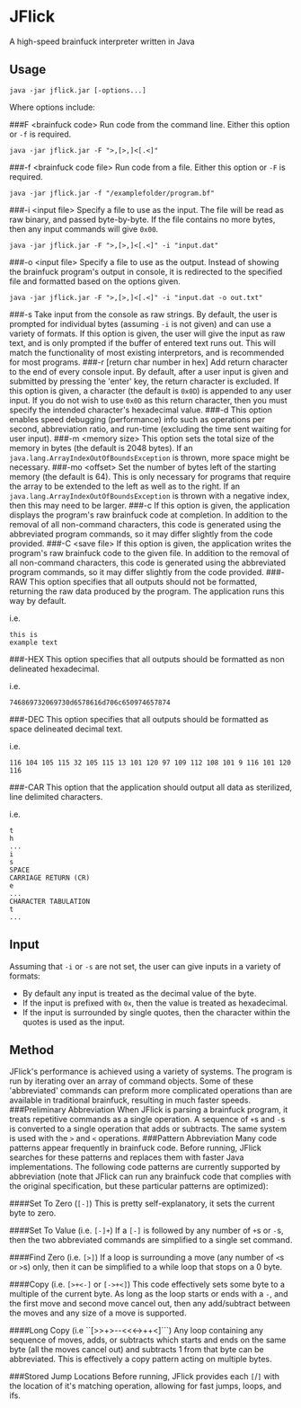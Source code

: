 JFlick
======

A high-speed brainfuck interpreter written in Java

Usage
-----
``java -jar jflick.jar [-options...]``

Where options include:

###F &lt;brainfuck code&gt;
Run code from the command line. Either this option or ``-f`` is required.

	java -jar jflick.jar -F ">,[>,]<[.<]"
###-f &lt;brainfuck code file&gt;
Run code from a file. Either this option or ``-F`` is required.

	java -jar jflick.jar -f "/examplefolder/program.bf"
###-i &lt;input file&gt;
Specify a file to use as the input. The file will be read as raw binary, and passed byte-by-byte. If the file contains no more bytes, then any input commands will give ``0x00``.

	java -jar jflick.jar -F ">,[>,]<[.<]" -i "input.dat"
###-o &lt;input file&gt;
Specify a file to use as the output. Instead of showing the brainfuck program's output in console, it is redirected to the specified file and formatted based on the options given.

	java -jar jflick.jar -F ">,[>,]<[.<]" -i "input.dat -o out.txt"
###-s
Take input from the console as raw strings. By default, the user is prompted for individual bytes (assuming ``-i`` is not given) and can use a variety of formats. If this option is given, the user will give the input as raw text, and is only prompted if the buffer of entered text runs out. This will match the functionality of most existing interpretors, and is recommended for most programs.
###-r \[return char number in hex\]
Add return character to the end of every console input. By default, after a user input is given and submitted by pressing the 'enter' key, the return character is excluded. If this option is given, a character (the default is ``0x0D``) is appended to any user input. If you do not wish to use ``0x0D`` as this return character, then you must specify the intended character's hexadecimal value.
###-d
This option enables speed debugging (performance) info such as operations per second, abbreviation ratio, and run-time (excluding the time sent waiting for user input).
###-m &lt;memory size&gt;
This option sets the total size of the memory in bytes (the default is 2048 bytes). If an ``java.lang.ArrayIndexOutOfBoundsException`` is thrown, more space might be necessary.
###-mo &lt;offset&gt;
Set the number of bytes left of the starting memory (the default is 64). This is only necessary for programs that require the array to be extended to the left as well as to the right. If an ``java.lang.ArrayIndexOutOfBoundsException`` is thrown with a negative index, then this may need to be larger.
###-c
If this option is given, the application displays the program's raw brainfuck code at completion. In addition to the removal of all non-command characters, this code is generated using the abbreviated program commands, so it may differ slightly from the code provided.
###-C &lt;save file&gt;
If this option is given, the application writes the program's raw brainfuck code to the given file. In addition to the removal of all non-command characters, this code is generated using the abbreviated program commands, so it may differ slightly from the code provided.
###-RAW
This option specifies that all outputs should not be formatted, returning the raw data produced by the program. The application runs this way by default.

i.e. 

	this is
	example	text

###-HEX
This option specifies that all outputs should be formatted as non delineated hexadecimal.

i.e. 

	746869732069730d6578616d706c650974657874

###-DEC
This option specifies that all outputs should be formatted as space delineated decimal text.

i.e.

	116 104 105 115 32 105 115 13 101 120 97 109 112 108 101 9 116 101 120 116
	
###-CAR
This option that the application should output all data as sterilized, line delimited characters.

i.e.

	t
    h
    ...
    i
    s
    SPACE
    CARRIAGE RETURN (CR)
    e
    ...
    CHARACTER TABULATION
    t
    ...

Input
-----
Assuming that ``-i`` or ``-s`` are not set, the user can give inputs in a variety of formats:

- By default any input is treated as the decimal value of the byte.
- If the input is prefixed with ``0x``, then the value is treated as hexadecimal.
- If the input is surrounded by single quotes, then the character within the quotes is used as the input.

Method
------
JFlick's performance is achieved using a variety of systems. The program is run by iterating over an array of command objects. Some of these 'abbreviated' commands can preform more complicated operations than are available in traditional brainfuck, resulting in much faster speeds.
###Preliminary Abbreviation
When JFlick is parsing a brainfuck program, it treats repetitive commands as a single operation. A sequence of ``+``s and ``-``s is converted to a single operation that adds or subtracts. The same system is used with the ``>`` and ``<`` operations.
###Pattern Abbreviation
Many code patterns appear frequently in brainfuck code. Before running, JFlick searches for these patterns and replaces them with faster Java implementations. The following code patterns are currently supported by abbreviation (note that JFlick can run any brainfuck code that complies with the original specification, but these particular patterns are optimized):

####Set To Zero (``[-]``)
This is pretty self-explanatory, it sets the current byte to zero.

####Set To Value (i.e. ``[-]+``)
If a ``[-]`` is followed by any number of ``+``s or ``-``s, then the two abbreviated commands are simplified to a single set command.

####Find Zero (i.e. ``[>]``)
If a loop is surrounding a move (any number of ``<``s or ``>``s) only, then it can be simplified to a while loop that stops on a 0 byte.

####Copy (i.e. ``[>+<-]`` or ``[->+<]``)
This code effectively sets some byte to a multiple of the current byte. As long as the loop starts or ends with a ``-``, and the first move and second move cancel out, then any add/subtract between the moves and any size of a move is supported.

####Long Copy (i.e ``[>>+>--<<<->++<]```)
Any loop containing any sequence of moves, adds, or subtracts which starts and ends on the same byte (all the moves cancel out) and subtracts 1 from that byte can be abbreviated. This is effectively a copy pattern acting on multiple bytes.

###Stored Jump Locations
Before running, JFlick provides each ``[``/``]`` with the location of it's matching operation, allowing for fast jumps, loops, and ifs.

